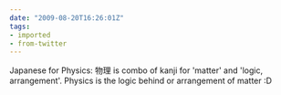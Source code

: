 ```yaml
---
date: "2009-08-20T16:26:01Z"
tags:
- imported
- from-twitter
---
```

Japanese for Physics: 物理 is combo of kanji for 'matter' and 'logic, arrangement'. Physics is the logic behind or arrangement of matter :D
